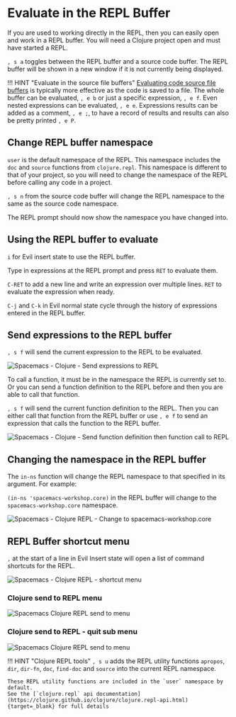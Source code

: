 # Evaluate in the REPL Buffer

If you are used to working directly in the REPL, then you can easily open and work in a REPL buffer.  You will need a Clojure project open and must have started a REPL.

`, s a` toggles between the REPL buffer and a source code buffer.  The REPL buffer will be shown in a new window if it is not currently being displayed.

!!! HINT "Evaluate in the source file buffers"
    [Evaluating code source file buffers](index.md) is typically more effective as the code is saved to a file.  The whole buffer can be evaluated, `, e b` or just a specific expression, `, e f`.  Even nested expressions can be evaluated, `, e e`.  Expressions results can be added as a comment, `, e ;`, to have a record of results and results can also be pretty printed `, e P`.

## Change REPL buffer namespace

`user` is the default namespace of the REPL.  This namespace includes the `doc` and `source` functions from `clojure.repl`.  This namespace is different to that of your project, so you will need to change the namespace of the REPL before calling any code in a project.

`, s n` from the source code buffer will change the REPL namespace to the same as the source code namespace.

The REPL prompt should now show the namespace you have changed into.


## Using the REPL buffer to evaluate

`i` for Evil insert state to use the REPL buffer.

Type in expressions at the REPL prompt and press `RET` to evaluate them.

`C-RET` to add a new line and write an expression over multiple lines.  `RET` to evaluate the expression when ready.

`C-j` and `C-k` in Evil normal state cycle through the history of expressions entered in the REPL buffer.


## Send expressions to the REPL buffer

`, s f` will send the current expression to the REPL to be evaluated.

![Spacemacs - Clojure - Send expressions to REPL](https://raw.githubusercontent.com/practicalli/graphic-design/live/editors/spacemacs/screenshots/spacemacs-clojure-cider-send-expression-to-repl.png)

To call a function, it must be in the namespace the REPL is currently set to.  Or you can send a function definition to the REPL before and then you are able to call that function.

`, s f` will send the current function definition to the REPL.  Then you can either call that function from the REPL buffer or use `, e f` to send an expression that calls the function to the REPL buffer.

![Spacemacs - Clojure - Send function definition then function call to REPL](https://raw.githubusercontent.com/practicalli/graphic-design/live/editors/spacemacs/screenshots/spacemacs-clojure-cider-send-to-repl-namespace-user.png)


## Changing the namespace in the REPL buffer

The `in-ns` function will change the REPL namespace to that specified in its argument.  For example:

`(in-ns 'spacemacs-workshop.core)` in the REPL buffer will change to the `spacemacs-workshop.core` namespace.

![Spacemacs - Clojure REPL - Change to `spacemacs-workshop.core`](https://raw.githubusercontent.com/practicalli/graphic-design/live/editors/spacemacs/screenshots/spacemacs-clojure-repl-change-namespace-spacemacs-workshop.png)


## REPL Buffer shortcut menu

`,` at the start of a line in Evil Insert state will open a list of command shortcuts for the REPL.

![Spacemacs - Clojure REPL - shortcut menu](https://raw.githubusercontent.com/practicalli/graphic-design/live/editors/spacemacs/screenshots/spacemacs-cider-repl-command-shortcuts.png)


### Clojure send to REPL menu

![Spacemacs Clojure REPL send to menu](https://raw.githubusercontent.com/practicalli/graphic-design/live/editors/spacemacs/screenshots/spacemacs-clojure-repl-send-to-menu.png)


### Clojure send to REPL - quit sub menu

![Spacemacs Clojure REPL send to menu](https://raw.githubusercontent.com/practicalli/graphic-design/live/editors/spacemacs/screenshots/spacemacs-clojure-repl-send-to-menu-quit.png)

!!! HINT "Clojure REPL tools"
    `, s u` adds the REPL utility functions
    `apropos`, `dir`, `dir-fn`, `doc`, `find-doc` and `source` into the current REPL namespace.

    These REPL utility functions are included in the `user` namespace by default.
    See the [`clojure.repl` api documentation](https://clojure.github.io/clojure/clojure.repl-api.html){target=_blank} for full details
